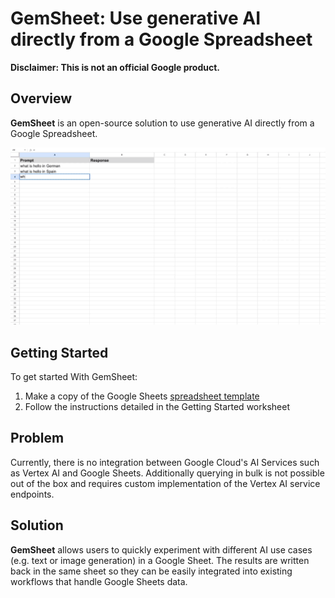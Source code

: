 <!--
Copyright 2023 Google LLC

Licensed under the Apache License, Version 2.0 (the "License");
you may not use this file except in compliance with the License.
You may obtain a copy of the License at

      http://www.apache.org/licenses/LICENSE-2.0

Unless required by applicable law or agreed to in writing, software
distributed under the License is distributed on an "AS IS" BASIS,
WITHOUT WARRANTIES OR CONDITIONS OF ANY KIND, either express or implied.
See the License for the specific language governing permissions and
limitations under the License.
-->
# GemSheet: Use generative AI directly from a Google Spreadsheet

**Disclaimer: This is not an official Google product.**

## Overview

**GemSheet** is an open-source solution to use generative AI directly from a Google Spreadsheet.

![Demo](img/demo.gif)

## Getting Started

To get started With GemSheet:
1. Make a copy of the Google Sheets [spreadsheet template](https://docs.google.com/spreadsheets/d/1_FOgenBtqLePLxZJwN30GumValMpBWT8T4caQLFJYyk/)
2. Follow the instructions detailed in the Getting Started worksheet

## Problem
Currently, there is no integration between Google Cloud's AI Services such as Vertex AI
and Google Sheets. Additionally querying in bulk is not possible out of the box
and requires custom implementation of the Vertex AI service endpoints.

## Solution
**GemSheet** allows users to quickly experiment with different AI use cases (e.g. text or image generation)
in a Google Sheet. The results are written back in the same sheet so they can be easily integrated into existing
workflows that handle Google Sheets data.
